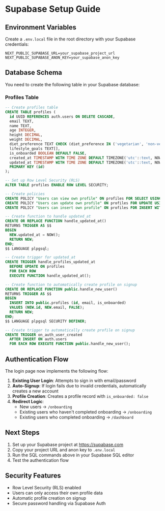 # Supabase Setup Guide

## Environment Variables

Create a `.env.local` file in the root directory with your Supabase credentials:

```env
NEXT_PUBLIC_SUPABASE_URL=your_supabase_project_url
NEXT_PUBLIC_SUPABASE_ANON_KEY=your_supabase_anon_key
```

## Database Schema

You need to create the following table in your Supabase database:

### Profiles Table

```sql
-- Create profiles table
CREATE TABLE profiles (
  id UUID REFERENCES auth.users ON DELETE CASCADE,
  email TEXT,
  name TEXT,
  age INTEGER,
  height DECIMAL,
  weight DECIMAL,
  diet_preference TEXT CHECK (diet_preference IN ('vegetarian', 'non-vegetarian', 'vegan')),
  lifestyle_goals TEXT[],
  is_onboarded BOOLEAN DEFAULT FALSE,
  created_at TIMESTAMP WITH TIME ZONE DEFAULT TIMEZONE('utc'::text, NOW()) NOT NULL,
  updated_at TIMESTAMP WITH TIME ZONE DEFAULT TIMEZONE('utc'::text, NOW()) NOT NULL,
  PRIMARY KEY (id)
);

-- Set up Row Level Security (RLS)
ALTER TABLE profiles ENABLE ROW LEVEL SECURITY;

-- Create policies
CREATE POLICY "Users can view own profile" ON profiles FOR SELECT USING (auth.uid() = id);
CREATE POLICY "Users can update own profile" ON profiles FOR UPDATE USING (auth.uid() = id);
CREATE POLICY "Users can insert own profile" ON profiles FOR INSERT WITH CHECK (auth.uid() = id);

-- Create function to handle updated_at
CREATE OR REPLACE FUNCTION handle_updated_at()
RETURNS TRIGGER AS $$
BEGIN
  NEW.updated_at = NOW();
  RETURN NEW;
END;
$$ LANGUAGE plpgsql;

-- Create trigger for updated_at
CREATE TRIGGER handle_profiles_updated_at
  BEFORE UPDATE ON profiles
  FOR EACH ROW
  EXECUTE FUNCTION handle_updated_at();

-- Create function to automatically create profile on signup
CREATE OR REPLACE FUNCTION public.handle_new_user()
RETURNS TRIGGER AS $$
BEGIN
  INSERT INTO public.profiles (id, email, is_onboarded)
  VALUES (NEW.id, NEW.email, FALSE);
  RETURN NEW;
END;
$$ LANGUAGE plpgsql SECURITY DEFINER;

-- Create trigger to automatically create profile on signup
CREATE TRIGGER on_auth_user_created
  AFTER INSERT ON auth.users
  FOR EACH ROW EXECUTE FUNCTION public.handle_new_user();
```

## Authentication Flow

The login page now implements the following flow:

1. **Existing User Login**: Attempts to sign in with email/password
2. **Auto-Signup**: If login fails due to invalid credentials, automatically creates a new account
3. **Profile Creation**: Creates a profile record with `is_onboarded: false`
4. **Redirect Logic**:
   - New users → `/onboarding`
   - Existing users who haven't completed onboarding → `/onboarding`
   - Existing users who completed onboarding → `/dashboard`

## Next Steps

1. Set up your Supabase project at https://supabase.com
2. Copy your project URL and anon key to `.env.local`
3. Run the SQL commands above in your Supabase SQL editor
4. Test the authentication flow

## Security Features

- Row Level Security (RLS) enabled
- Users can only access their own profile data
- Automatic profile creation on signup
- Secure password handling via Supabase Auth
